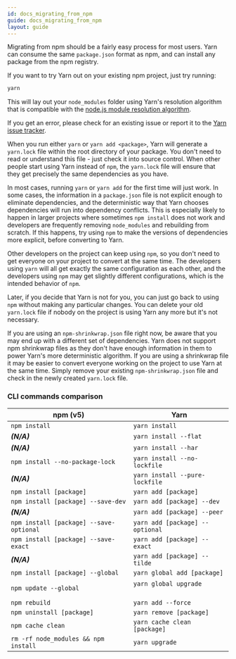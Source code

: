 ```yaml
---
id: docs_migrating_from_npm
guide: docs_migrating_from_npm
layout: guide
---
```


Migrating from npm should be a fairly easy process for most users. Yarn can
consume the same `package.json` format as npm, and can install any package from
the npm registry.

If you want to try Yarn out on your existing npm project, just try running:

```sh
yarn
```

This will lay out your `node_modules` folder using Yarn's resolution algorithm
that is compatible with the
[node.js module resolution algorithm](https://nodejs.org/api/modules.html#modules_all_together).

If you get an error, please check for an existing issue or report it to the
[Yarn issue tracker](https://github.com/yarnpkg/yarn/issues).

When you run either `yarn` or `yarn add <package>`, Yarn will generate a `yarn.lock` file within the root directory of your package. You don't need to read or understand this file - just check it into source control. When other people start using Yarn instead of `npm`, the `yarn.lock` file will ensure that they get precisely the same dependencies as you have.

In most cases, running `yarn` or `yarn add` for the first time will just work. In some cases, the information in a `package.json` file is not explicit enough to eliminate dependencies, and the deterministic way that Yarn chooses dependencies will run into dependency conflicts. This is especially likely to happen in larger projects where sometimes `npm install` does not work and developers are frequently removing `node_modules` and rebuilding from scratch. If this happens, try using `npm` to make the versions of dependencies more explicit, before converting to Yarn.

Other developers on the project can keep using `npm`, so you don't need to get everyone on your project to convert at the same time. The developers using `yarn` will all get exactly the same configuration as each other, and the developers using `npm` may get slightly different configurations, which is the intended behavior of `npm`.

Later, if you decide that Yarn is not for you, you can just go back to using `npm` without making any particular changes. You can delete your old `yarn.lock` file if nobody on the project is using Yarn any more but it's not necessary.

If you are using an `npm-shrinkwrap.json` file right now, be aware that you may
end up with a different set of dependencies. Yarn does not support npm
shrinkwrap files as they don't have enough information in them to power Yarn's
more deterministic algorithm. If you are using a shrinkwrap file it may be easier
to convert everyone working on the project to use Yarn at the same time. Simply remove
your existing `npm-shrinkwrap.json` file and check in the newly created `yarn.lock` file.

### CLI commands comparison <a class="toc" id="toc-cli-commands-comparison" href="#toc-cli-commands-comparison"></a>

| npm (v5)                                | Yarn                                      |
| --------------------------------------- | ----------------------------------------- |
| `npm install`                           | `yarn install`                            |
| **_(N/A)_**                             | `yarn install --flat`                     |
| **_(N/A)_**                             | `yarn install --har`                      |
| `npm install --no-package-lock`         | `yarn install --no-lockfile`              |
| **_(N/A)_**                             | `yarn install --pure-lockfile`            |
| `npm install [package]`                 | `yarn add [package]`                      |
| `npm install [package] --save-dev`      | `yarn add [package] --dev`                |
| **_(N/A)_**                             | `yarn add [package] --peer`               |
| `npm install [package] --save-optional` | `yarn add [package] --optional`           |
| `npm install [package] --save-exact`    | `yarn add [package] --exact`              |
| **_(N/A)_**                             | `yarn add [package] --tilde`              |
| `npm install [package] --global`        | `yarn global add [package]`               |
| `npm update --global`                   | `yarn global upgrade`                     |
| `npm rebuild`                           | `yarn add --force`                        |
| `npm uninstall [package]`               | `yarn remove [package]`                   |
| `npm cache clean`                       | `yarn cache clean [package]`              |
| `rm -rf node_modules && npm install`    | `yarn upgrade`                            |
